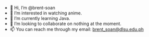 - 👋 Hi, I’m @brent-soan
- 👀 I’m interested in watching anime.
- 🌱 I’m currently learning Java.
- 💞️ I’m looking to collaborate on nothing at the moment.
- 📫 You can reach me through my email: brent_soan@dlsu.edu.ph

<!---
brent-soan/brent-soan is a ✨ special ✨ repository because its `README.md` (this file) appears on your GitHub profile.
You can click the Preview link to take a look at your changes.
--->

